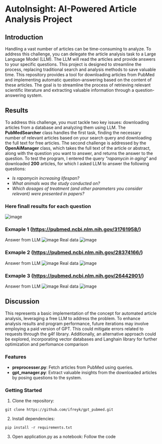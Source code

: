 # AutoInsight: AI-Powered Article Analysis Project
## Introduction
Handling a vast number of articles can be time-consuming to analyze. To address this challenge, you can delegate the article analysis task to a Large Language Model (LLM). The LLM will read the articles and provide answers to your specific questions. This project is designed to streamline the process, replacing traditional search and analysis methods to save valuable time.
This repository provides a tool for downloading articles from PubMed and implementing automatic question-answering based on the content of these articles. The goal is to streamline the process of retrieving relevant scientific literature and extracting valuable information through a question-answering system.
## Results
To address this challenge, you must tackle two key issues: downloading articles from a database and analyzing them using LLM. The **PubMedSearcher** class handles the first task, finding the necessary number of relevant articles based on your search query and downloading the full text for free articles. The second challenge is addressed by the **OpenAiManager** class, which takes the full text of the article or abstract, along with the question you want to answer, and returns the answer to the question.
To test the program, I entered the query _"rapamycin in aging"_ and downloaded **200** articles, for which I asked LLM to answer the following questions:
- _Is rapamycin increasing lifespan?_
- _What animals was the study conducted on?_
- _Which dosages of treatment (and other parameters you consider relevant) were presented in papers?_
### Here finall results for each question
![image](https://github.com/ifreyk/gpt_pubmed/assets/52207629/ace93127-2320-4fa1-b055-d0dad5ce662e)
### Exmaple 1 (https://pubmed.ncbi.nlm.nih.gov/31761958/)
Answer from LLM
![image](https://github.com/ifreyk/gpt_pubmed/assets/52207629/0b523c42-856c-4bd1-9388-95043d044146)
Real data
![image](https://github.com/ifreyk/gpt_pubmed/assets/52207629/d73db14e-f87c-4842-9b66-bcc7af9dbcd6)
### Exmaple 2 (https://pubmed.ncbi.nlm.nih.gov/28374166/)
Answer from LLM
![image](https://github.com/ifreyk/gpt_pubmed/assets/52207629/ecf30c2c-5125-4324-a7a2-bb0c5c922bf5)
Real data
![image](https://github.com/ifreyk/gpt_pubmed/assets/52207629/1646dd2a-b4b2-49b1-8ff3-6c6d6bcf744a)
### Exmaple 3 (https://pubmed.ncbi.nlm.nih.gov/26442901/)
Answer from LLM
![image](https://github.com/ifreyk/gpt_pubmed/assets/52207629/da861e8f-2c69-4c99-97d8-4bfafd8d7791)
Real data
![image](https://github.com/ifreyk/gpt_pubmed/assets/52207629/16175761-e8f1-41a7-9030-aaa4a1c6b7a9)
## Discussion
This represents a basic implementation of the concept for automated article analysis, leveraging a free LLM to address the problem. To enhance analysis results and program performance, future iterations may involve employing a paid version of GPT. This could mitigate errors related to requests through the g4f library. Additionally, an alternative approach could be explored, incorporating vector databases and Langhain library for further optimization and perfomance comparison
### Features
- **preprocesser.py**: Fetch articles from PubMed using queries.
- **gpt_manager.py**: Extract valuable insights from the downloaded articles by posing questions to the system.
### Getting Started
1. Clone the repository:
```
git clone https://github.com/ifreyk/gpt_pubmed.git
```
2. Install dependencies:
```
pip install -r requirements.txt
```
3. Open application.py as a notebook:
Follow the code
